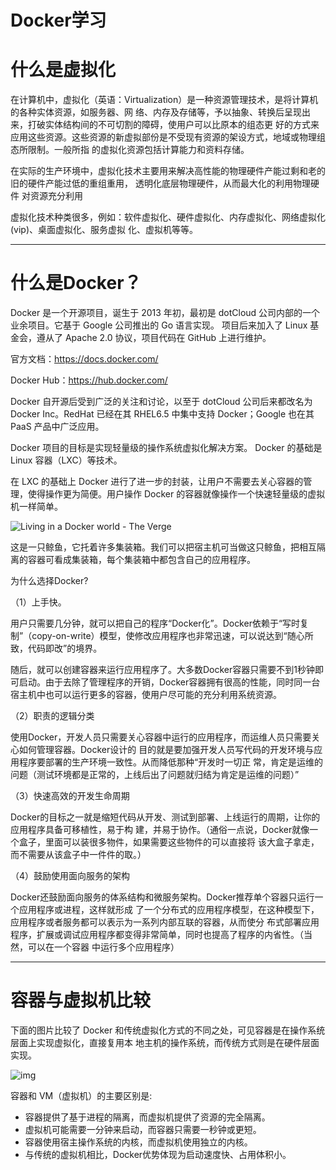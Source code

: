 # Docker学习

# 什么是虚拟化

在计算机中，虚拟化（英语：Virtualization）是一种资源管理技术，是将计算机的各种实体资源，如服务器、网 络、内存及存储等，予以抽象、转换后呈现出来，打破实体结构间的不可切割的障碍，使用户可以比原本的组态更 好的方式来应用这些资源。这些资源的新虚拟部份是不受现有资源的架设方式，地域或物理组态所限制。一般所指 的虚拟化资源包括计算能力和资料存储。 

在实际的生产环境中，虚拟化技术主要用来解决高性能的物理硬件产能过剩和老的旧的硬件产能过低的重组重用， 透明化底层物理硬件，从而最大化的利用物理硬件 对资源充分利用 

虚拟化技术种类很多，例如：软件虚拟化、硬件虚拟化、内存虚拟化、网络虚拟化(vip)、桌面虚拟化、服务虚拟 化、虚拟机等等。

---

# 什么是Docker？

Docker 是一个开源项目，诞生于 2013 年初，最初是 dotCloud 公司内部的一个业余项目。它基于 Google 公司推出的 Go 语言实现。 项目后来加入了 Linux 基金会，遵从了 Apache 2.0 协议，项目代码在 GitHub 上进行维护。

官方文档：https://docs.docker.com/

Docker Hub：https://hub.docker.com/

Docker 自开源后受到广泛的关注和讨论，以至于 dotCloud 公司后来都改名为 Docker Inc。RedHat 已经在其 RHEL6.5 中集中支持 Docker；Google 也在其 PaaS 产品中广泛应用。

Docker 项目的目标是实现轻量级的操作系统虚拟化解决方案。 Docker 的基础是 Linux 容器（LXC）等技术。

在 LXC 的基础上 Docker 进行了进一步的封装，让用户不需要去关心容器的管理，使得操作更为简便。用户操作 Docker 的容器就像操作一个快速轻量级的虚拟机一样简单。

![Living in a Docker world - The Verge](https://images.shiguangping.com/imgs/20200710165952.png)

这是一只鲸鱼，它托着许多集装箱。我们可以把宿主机可当做这只鲸鱼，把相互隔离的容器可看成集装箱，每个集装箱中都包含自己的应用程序。

为什么选择Docker? 

（1）上手快。

 用户只需要几分钟，就可以把自己的程序“Docker化”。Docker依赖于“写时复制”（copy-on-write）模型，使修改应用程序也非常迅速，可以说达到“随心所致，代码即改”的境界。 

随后，就可以创建容器来运行应用程序了。大多数Docker容器只需要不到1秒钟即可启动。由于去除了管理程序的开销，Docker容器拥有很高的性能，同时同一台宿主机中也可以运行更多的容器，使用户尽可能的充分利用系统资源。 

（2）职责的逻辑分类 

使用Docker，开发人员只需要关心容器中运行的应用程序，而运维人员只需要关心如何管理容器。Docker设计的 目的就是要加强开发人员写代码的开发环境与应用程序要部署的生产环境一致性。从而降低那种“开发时一切正 常，肯定是运维的问题（测试环境都是正常的，上线后出了问题就归结为肯定是运维的问题）” 

（3）快速高效的开发生命周期 

Docker的目标之一就是缩短代码从开发、测试到部署、上线运行的周期，让你的应用程序具备可移植性，易于构 建，并易于协作。（通俗一点说，Docker就像一个盒子，里面可以装很多物件，如果需要这些物件的可以直接将 该大盒子拿走，而不需要从该盒子中一件件的取。） 

（4）鼓励使用面向服务的架构 

Docker还鼓励面向服务的体系结构和微服务架构。Docker推荐单个容器只运行一个应用程序或进程，这样就形成 了一个分布式的应用程序模型，在这种模型下，应用程序或者服务都可以表示为一系列内部互联的容器，从而使分 布式部署应用程序，扩展或调试应用程序都变得非常简单，同时也提高了程序的内省性。（当然，可以在一个容器 中运行多个应用程序）

---

# 容器与虚拟机比较

下面的图片比较了 Docker 和传统虚拟化方式的不同之处，可见容器是在操作系统层面上实现虚拟化，直接复用本 地主机的操作系统，而传统方式则是在硬件层面实现。

![img](https://images.shiguangping.com/imgs/20201012233636.png)



容器和 VM（虚拟机）的主要区别是:

- 容器提供了基于进程的隔离，而虚拟机提供了资源的完全隔离。
- 虚拟机可能需要一分钟来启动，而容器只需要一秒钟或更短。
- 容器使用宿主操作系统的内核，而虚拟机使用独立的内核。
- 与传统的虚拟机相比，Docker优势体现为启动速度快、占用体积小。